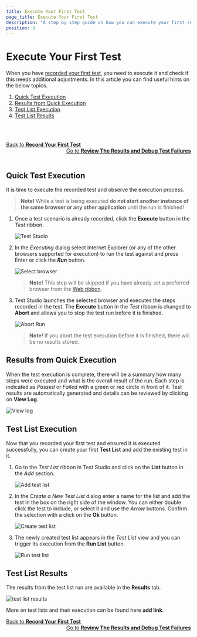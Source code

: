```yaml
---
title: Execute Your First Test
page_title: Execute Your First Test
description: "A step by step guide on how you can execute your first recorded test in Test Studio project. Execute a test in Test Studio Project. Start automating with Test Studio."
position: 3
---
```

# Execute Your First Test

When you have  <a href="/getting-started/first-test" target="_blank">recorded your first test</a>, you need to execute it and check if this needs additional adjustments. In this article you can find useful hints on the below topics.

1. [Quick Test Execution](#quick-test-execution)
2. [Results from Quick Execution](#results-from-quick-execution)
3. [Test List Execution](#test-list-execution)
4. [Test List Results](#test-list-results)

<br><br>
<div><a href="/getting-started/first-test">Back to <strong>Record Your First Test</strong></a><a style="float:right" href="/getting-started/analyze-the-results">Go to <strong>Review The Results and Debug Test Failures</strong></a></div>
<br><br>

## Quick Test Execution

It is time to execute the recorded test and observe the execution process.

> __Note!__ While a test is being executed **do not start another instance of the same browser or any other application** until the run is finished!

1. Once a test scenario is already recorded, click the **Execute** button in the _Test_ ribbon.

    ![Test Studio](/img/getting-started/first-project/fig08.png)

2. In the _Executing_ dialog select Internet Explorer (or any of the other browsers supported for execution) to run the test against and press Enter or click the ***Run*** button.

    ![Select browser](/img/getting-started/first-project/fig09.png)

    > __Note!__ This step will be skipped if you have already set a preferred browser from the <a href="/general-information/test-execution/quick-execution" target="_blank">Web ribbon</a>.

3. Test Studio launches the selected browser and executes the steps recorded in the test. The **Execute** button in the _Test_ ribbon is changed to __Abort__ and allows you to stop the test run before it is finished.

    ![Abort Run](/img/getting-started/first-project/fig10.png)

    > __Note!__ If you abort the test execution before it is finished, there will be no results stored.

## Results from Quick Execution

When the test execution is complete, there will be a summary how many steps were executed and what is the overall result of the run. Each step is indicated as *Passed* or *Failed* with a green or red circle in front of it. Test results are automatically generated and details can be reviewed by clicking on **View Log**.

![View log](/img/getting-started/first-project/fig14.png)

## Test List Execution

Now that you recorded your first test and ensured it is executed successfully, you can create your first __Test List__ and add the existing test in it.

1. Go to the _Test List_ ribbon in Test Studio and click on the __List__ button in the _Add_ section.

    ![Add test list](/img/getting-started/first-project/add-test-list.png)

2. In the _Create a New Test List_ dialog enter a name for the list and add the test in the box on the right side of the window. You can either double click the test to include, or select it and use the _Arrow_ buttons. Confirm the selection with a click on the __Ok__ button.

    ![Create test list](/img/getting-started/first-project/create-test-list.png)

3. The newly created test list appears in the _Test List_ view and you can trigger its execution from the __Run List__ button.

    ![Run test list](/img/getting-started/first-project/run-test-list.png)

## Test List Results

The results from the test list run are available in the **Results** tab.

![test list results](/img/getting-started/first-project/test-list-results.png)

More on test lists and their execution can be found here __add link__.

<div><a href="/getting-started/first-test">Back to <strong>Record Your First Test</strong></a><a style="float:right" href="/getting-started/analyze-the-results">Go to <strong>Review The Results and Debug Test Failures</strong></a></div>